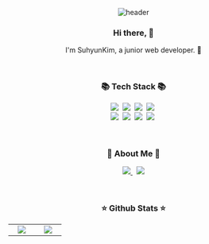 <div align="center">

  ![header](https://capsule-render.vercel.app/api?type=wave&color=#e97673&height=160)

  <h3>Hi there, 👋</h3>
  <p>I'm SuhyunKim, a junior web developer. 🌱</p>
  <br/>
  <h3>📚 Tech Stack 📚</h3>
  <p>
    <img src="https://img.shields.io/badge/HTML5-%23E34F26?style=flat-square&logo=html5&logoColor=white"/></a>&nbsp 
    <img src="https://img.shields.io/badge/CSS3-3766AB?style=flat-square&logo=css3&logoColor=white"/></a>&nbsp 
    <img src="https://img.shields.io/badge/Javsscript-ffb13b?style=flat-square&logo=javascript&logoColor=white"/></a>&nbsp 
    <img src="https://img.shields.io/badge/Java-007396?style=flat-square&logo=Java&logoColor=white"/></a>&nbsp
    <br>
    <img src="https://img.shields.io/badge/Styled--Components-DB7093?style=flat-square&logo=styled-components&logoColor=white"/></a>&nbsp 
    <img src="https://img.shields.io/badge/React-%2320232a?style=flat-square&logo=react&logoColor=%2361DAFB"/></a>&nbsp
    <img src="https://img.shields.io/badge/SpringBoot-%236DB33F?style=flat-square&logo=spring&logoColor=white"/></a>&nbsp 
    <img src="https://img.shields.io/badge/Mysql-E6B91E?style=flat-square&logo=MySql&logoColor=black"/></a>&nbsp 
  </p>
  <br/>
  <h3>🌈 About Me 🌈</h3>
  <p>
    <a href="https://velog.io/@surusuu_" target="_blank">
      <img src="https://img.shields.io/badge/Tech%20Blog-11B48A?style=flat-square&logo=Vimeo&logoColor=white&link=https://velog.io/@hyeinisfree"/>
    </a>&nbsp
    <a href="mailto:suhyun2568@gmail.com" target="_blank">
      <img src="https://img.shields.io/badge/Gmail-d14836?style=flat-square&logo=Gmail&logoColor=white&link=kimhyein7110@gmail.com"/>
    </a>
  </p>
  <br/>
  <h3>⭐️ Github Stats ⭐️</h3>
  <table>
    <tbody>
      <tr>
        <td width="30%" align="center">
          <a>
            <img align="center" src="https://github-readme-stats.vercel.app/api?username=surusuu&show_icons=true&height=100"/>
          </a>
        </td>
        <td width="30%" align="center">
          <a>
            <img align="center" src="https://github-readme-stats.vercel.app/api/top-langs/?username=surusuu&layout=compact&height=100"/>
          </a>
        </td>
      </tr>
    </tbody>
  </table>
</div>
